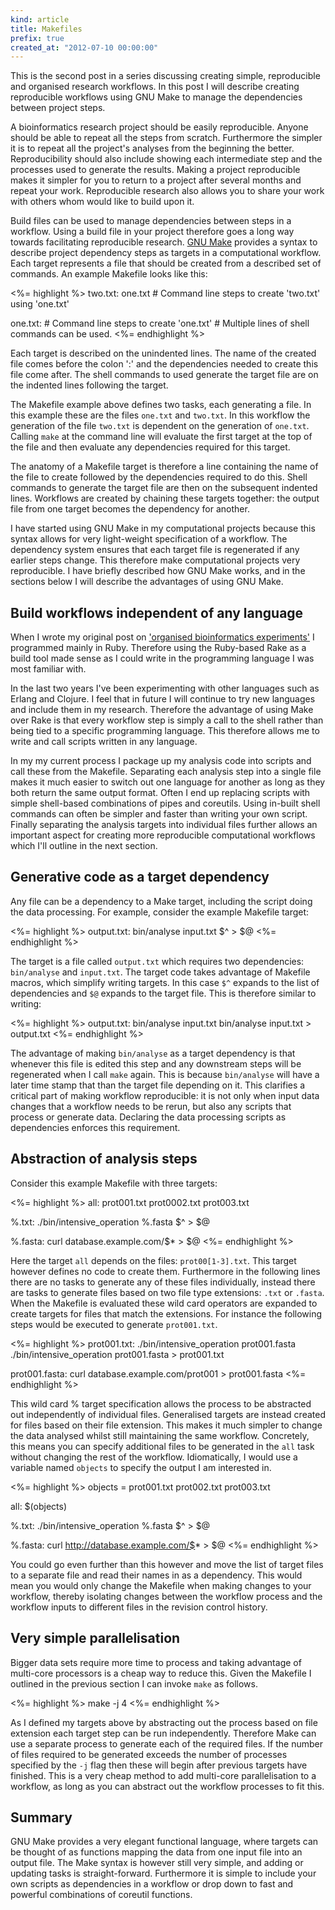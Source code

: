 ```yaml
---
kind: article
title: Makefiles
prefix: true
created_at: "2012-07-10 00:00:00"
---
```


This is the second post in a series discussing creating simple, reproducible
and organised research workflows. In this post I will describe creating
reproducible workflows using GNU Make to manage the dependencies between
project steps.

A bioinformatics research project should be easily reproducible. Anyone should
be able to repeat all the steps from scratch. Furthermore the simpler it is to
repeat all the project's analyses from the beginning the better.
Reproducibility should also include showing each intermediate step and the
processes used to generate the results. Making a project reproducible makes it
simpler for you to return to a project after several months and repeat your
work. Reproducible research also allows you to share your work with others whom
would like to build upon it.

Build files can be used to manage dependencies between steps in a workflow.
Using a build file in your project therefore goes a long way towards
facilitating reproducible research. [GNU Make][make] provides a syntax to
describe project dependency steps as targets in a computational workflow. Each
target represents a file that should be created from a described set of
commands. An example Makefile looks like this:

[make]: http://www.gnu.org/software/make/

<%= highlight %>
two.txt: one.txt
    # Command line steps to create 'two.txt' using 'one.txt'

one.txt:
    # Command line steps to create 'one.txt'
    # Multiple lines of shell commands can be used.
<%= endhighlight %>

Each target is described on the unindented lines. The name of the created file
comes before the colon ':' and the dependencies needed to create this file come
after. The shell commands to used generate the target file are on the indented
lines following the target.

The Makefile example above defines two tasks, each generating a file. In this
example these are the files `one.txt` and `two.txt`. In this workflow the
generation of the file `two.txt` is dependent on the generation of `one.txt`.
Calling `make` at the command line will evaluate the first target at the top of
the file and then evaluate any dependencies required for this target.

The anatomy of a Makefile target is therefore a line containing the name of the
file to create followed by the dependencies required to do this. Shell commands
to generate the target file are then on the subsequent indented lines.
Workflows are created by chaining these targets together: the output file from
one target becomes the dependency for another.

I have started using GNU Make in my computational projects because this syntax
allows for very light-weight specification of a workflow. The dependency system
ensures that each target file is regenerated if any earlier steps change. This
therefore make computational projects very reproducible. I have briefly
described how GNU Make works, and in the sections below I will describe the
advantages of using GNU Make.

## Build workflows independent of any language

When I wrote my original post on ['organised bioinformatics
experiments'][organised] I programmed mainly in Ruby. Therefore using the
Ruby-based Rake as a build tool made sense as I could write in the programming
language I was most familiar with.

[organised]: /post/organised-bioinformatics-experiments/

In the last two years I've been experimenting with other languages such as
Erlang and Clojure. I feel that in future I will continue to try new languages
and include them in my research. Therefore the advantage of using Make over
Rake is that every workflow step is simply a call to the shell rather than
being tied to a specific programming language. This therefore allows me to
write and call scripts written in any language.

In my my current process I package up my analysis code into scripts and call
these from the Makefile. Separating each analysis step into a single file makes
it much easier to switch out one language for another as long as they both
return the same output format. Often I end up replacing scripts with simple
shell-based combinations of pipes and coreutils. Using in-built shell commands
can often be simpler and faster than writing your own script. Finally
separating the analysis targets into individual files further allows an
important aspect for creating more reproducible computational workflows which
I'll outline in the next section. 

## Generative code as a target dependency

Any file can be a dependency to a Make target, including the script doing the
data processing. For example, consider the example Makefile target:

<%= highlight %>
output.txt: bin/analyse input.txt
    $^ > $@
<%= endhighlight %>

The target is a file called `output.txt` which requires two dependencies:
`bin/analyse` and `input.txt`. The target code takes advantage of Makefile
macros, which simplify writing targets. In this case `$^` expands to the list
of dependencies and `$@` expands to the target file. This is therefore similar
to writing:

<%= highlight %>
output.txt: bin/analyse input.txt
    bin/analyse input.txt > output.txt
<%= endhighlight %>

The advantage of making `bin/analyse` as a target dependency is that whenever
this file is edited this step and any downstream steps will be regenerated when
I call `make` again. This is because `bin/analyse` will have a later time stamp
that than the target file depending on it. This clarifies a critical part of
making workflow reproducible: it is not only when input data changes that a
workflow needs to be rerun, but also any scripts that process or generate data.
Declaring the data processing scripts as dependencies enforces this
requirement.

## Abstraction of analysis steps

Consider this example Makefile with three targets:

<%= highlight %>
all: prot001.txt prot0002.txt prot003.txt

%.txt: ./bin/intensive_operation %.fasta
   $^ > $@

%.fasta:
    curl database.example.com/$* > $@
<%= endhighlight %>

Here the target `all` depends on the files: `prot00[1-3].txt`. This target
however defines no code to create them. Furthermore in the following lines
there are no tasks to generate any of these files individually, instead there
are tasks to generate files based on two file type extensions: `.txt` or
`.fasta`. When the Makefile is evaluated these wild card operators are
expanded to create targets for files that match the extensions. For instance
the following steps would be executed to generate `prot001.txt`.

<%= highlight %>
prot001.txt: ./bin/intensive_operation prot001.fasta
    ./bin/intensive_operation prot001.fasta > prot001.txt

prot001.fasta:
    curl database.example.com/prot001 > prot001.fasta
<%= endhighlight %>

This wild card % target specification allows the process to be abstracted out
independently of individual files. Generalised targets are instead created for
files based on their file extension. This makes it much simpler to change the
data analysed whilst still maintaining the same workflow. Concretely, this
means you can specify additional files to be generated in the `all` task
without changing the rest of the workflow. Idiomatically, I would use a
variable named `objects` to specify the output I am interested in.

<%= highlight %>
objects = prot001.txt prot002.txt prot003.txt

all: $(objects)

%.txt: ./bin/intensive_operation %.fasta
    $^ > $@

%.fasta:
    curl http://database.example.com/$* > $@
<%= endhighlight %>

You could go even further than this however and move the list of target files
to a separate file and read their names in as a dependency. This would mean you
would only change the Makefile when making changes to your workflow, thereby
isolating changes between the workflow process and the workflow inputs to
different files in the revision control history.

## Very simple parallelisation

Bigger data sets require more time to process and taking advantage of
multi-core processors is a cheap way to reduce this. Given the Makefile I
outlined in the previous section I can invoke `make` as follows.

<%= highlight %>
make -j 4
<%= endhighlight %>

As I defined my targets above by abstracting out the process based on file
extension each target step can be run independently. Therefore Make can use a
separate process to generate each of the required files. If the number of files
required to be generated exceeds the number of processes specified by the `-j`
flag then these will begin after previous targets have finished. This is a very
cheap method to add multi-core parallelisation to a workflow, as long as you
can abstract out the workflow processes to fit this.

## Summary

GNU Make provides a very elegant functional language, where targets can be
thought of as functions mapping the data from one input file into an output
file. The Make syntax is however still very simple, and adding or updating
tasks is straight-forward. Furthermore it is simple to include your own scripts
as dependencies in a workflow or drop down to fast and powerful combinations of
coreutil functions.
